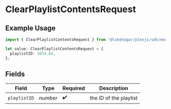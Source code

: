 # ClearPlaylistContentsRequest

## Example Usage

```typescript
import { ClearPlaylistContentsRequest } from "@lukehagar/plexjs/sdk/models/operations";

let value: ClearPlaylistContentsRequest = {
  playlistID: 3834.64,
};
```

## Fields

| Field                  | Type                   | Required               | Description            |
| ---------------------- | ---------------------- | ---------------------- | ---------------------- |
| `playlistID`           | *number*               | :heavy_check_mark:     | the ID of the playlist |